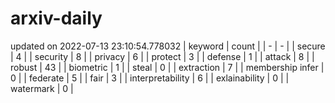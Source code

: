 # arxiv-daily
updated on 2022-07-13 23:10:54.778032
| keyword | count |
| - | - |
| secure | 4 |
| security | 8 |
| privacy | 6 |
| protect | 3 |
| defense | 1 |
| attack | 8 |
| robust | 43 |
| biometric | 1 |
| steal | 0 |
| extraction | 7 |
| membership infer | 0 |
| federate | 5 |
| fair | 3 |
| interpretability | 6 |
| exlainability | 0 |
| watermark | 0 |
